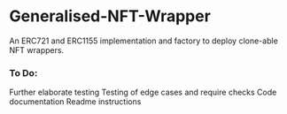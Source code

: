 # Generalised-NFT-Wrapper
An ERC721 and ERC1155 implementation and factory to deploy clone-able NFT wrappers.

### To Do:
Further elaborate testing
Testing of edge cases and require checks
Code documentation
Readme instructions